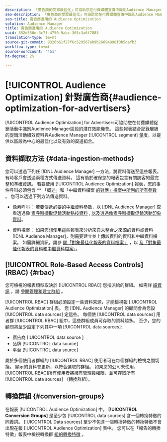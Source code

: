 ```yaml
---
description: 「廣告商的受眾最佳化」可協助您在付費媒體宣傳中識別Audience Manager細分的潛在效能機會。 這些報表結合記錄層級的促銷活動績效資料與Audience Manager區段度量，以提供以區段為中心的最佳化以及有效的渠道組合。
seo-description: 「廣告商的受眾最佳化」可協助您在付費媒體宣傳中識別Audience Manager細分的潛在效能機會。 這些報表結合記錄層級的促銷活動績效資料與Audience Manager區段度量，以提供以區段為中心的最佳化以及有效的渠道組合。
seo-title: 廣告商適用的 Audience Optimization
solution: Audience Manager
title: 廣告商適用的 Audience Optimization
uuid: 852d550e-3c7f-4750-9abc-365c3a6f7883
translation-type: tm+mt
source-git-commit: 9326b61f27f6c529567ab9b26694998f0b5dafb3
workflow-type: tm+mt
source-wordcount: '451'
ht-degree: 2%

---
```



# [!UICONTROL Audience Optimization] 針對廣告商{#audience-optimization-for-advertisers}

[!UICONTROL Audience Optimization] for Advertisers可協助您在付費媒體促銷活動中識別Audience Manager區段的潛在效能機會。 這些報表結合記錄層級的促銷活動績效資料與Audience Manager [!UICONTROL segment] 量度，以提供以區段為中心的最佳化以及有效的渠道組合。

## 資料擷取方法 {#data-ingestion-methods}

您可以透過下列任 [!DNL Audience Manager] 一方法，將資料傳送至這些報表。 有時客戶會透過兩種方式傳送資料。 這有助於確保您的報表包含有關訪客的最完整和準確資訊。 若要使用 [!UICONTROL Audience Optimization] 報表，您的事件呼叫必須包含 ** 「概述」和「中繼資料檔案 [的對應」檔案中所列的所有參數](../../../reporting/audience-optimization-reports/metadata-files-intro/metadata-file-overview.md) 。 您可以透過下列方法傳送資料。

* 像素呼叫： 若要傳遞必要的中繼資料參數，以 [!DNL Audience Manager] 查看透過像 [素呼叫擷取促銷活動點按資料](../../../integration/media-data-integration/click-data-pixels.md) , [以及透過像素呼叫擷取促銷活動印象資料](../../../integration/media-data-integration/impression-data-pixels.md)。

* 資料檔案： 如果您想使用這些報表來分析來自未整合之來源的資料或資料 [!DNL Audience Manager]，則需要建立並上傳該資料的資料和中繼資料檔案。 如需詳細資訊，請參 [閱「對象最佳化報表的資料檔案」](../../../reporting/audience-optimization-reports/metadata-files-intro/datafiles-intro.md) ，以 [及「對象最佳化報表的資料和中繼資料檔案」](../../../reporting/audience-optimization-reports/metadata-files-intro/metadata-files-intro.md)。

## [!UICONTROL Role-Based Access Controls] (RBAC) {#rbac}

您可檢視的報表類型取決於 [!UICONTROL RBAC] 您指派給的群組。 如需詳 [細資訊](../../../features/administration/administration-overview.md) ，請 [參閱管理和建立群組](../../../features/administration/administration-overview.md#create-group) 。

[!UICONTROL RBAC] 群組必須設定一些資料來源，才能檢視報 [!UICONTROL Audience Optimization] 表。 您 [!DNL Audience Manager] 的顧問會為您設 [!UICONTROL data sources] 定這些。 每個使 [!UICONTROL data sources] 用者群 [!UICONTROL RBAC] 組中，這些群組成員可存取的資料越多。 至少，您的顧問將至少設定下列其中一項 [!UICONTROL data sources]:

* 廣告商 [!UICONTROL data source ]
* 品牌 [!UICONTROL data source]
* 平台 [!UICONTROL data source]

屬於多個使用者群組的 [!UICONTROL RBAC] 使用者可在每個群組的檢視之間切換。 顯示的資料會更新，以符合選取的群組。 如果您的公司未使用， [!UICONTROL RBAC]所有使用者將擁有管理員權限，並可存取所有 [!UICONTROL data sources] （轉換群組）。

## 轉換群組 {#conversion-groups}

在報表 [!UICONTROL Audience Optimization] 中， **[!UICONTROL Conversion Groups]** 是至少包 [!UICONTROL data sources] 含一個轉換特徵的同義詞。 [!UICONTROL Data sources] 至少不包含一個轉換特徵的轉換特徵不會出現在報 [!UICONTROL Audience Optimization] 表中。 您可以在「報告的轉換特徵」報表中檢視轉換群 [組的轉換特徵](../../../reporting/audience-optimization-reports/aor-advertisers/reported-conversion-traits.md) 。
